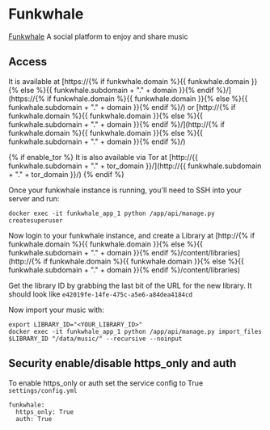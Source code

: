 # Funkwhale

[Funkwhale](https://Funkwhale.audio/en_US/) A social platform to enjoy and share music

## Access

It is available at [https://{% if funkwhale.domain %}{{ funkwhale.domain }}{% else %}{{ funkwhale.subdomain + "." + domain }}{% endif %}/](https://{% if funkwhale.domain %}{{ funkwhale.domain }}{% else %}{{ funkwhale.subdomain + "." + domain }}{% endif %}/) or [http://{% if funkwhale.domain %}{{ funkwhale.domain }}{% else %}{{ funkwhale.subdomain + "." + domain }}{% endif %}/](http://{% if funkwhale.domain %}{{ funkwhale.domain }}{% else %}{{ funkwhale.subdomain + "." + domain }}{% endif %}/)

{% if enable_tor %}
It is also available via Tor at [http://{{ funkwhale.subdomain + "." + tor_domain }}/](http://{{ funkwhale.subdomain + "." + tor_domain }}/)
{% endif %}

Once your funkwhale instance is running, you'll need to SSH into your server and run:

```
docker exec -it funkwhale_app_1 python /app/api/manage.py createsuperuser
```

Now login to your funkwhale instance, and create a Library at [http://{% if funkwhale.domain %}{{ funkwhale.domain }}{% else %}{{ funkwhale.subdomain + "." + domain }}{% endif %}/content/libraries](http://{% if funkwhale.domain %}{{ funkwhale.domain }}{% else %}{{ funkwhale.subdomain + "." + domain }}{% endif %}/content/libraries)

Get the library ID by grabbing the last bit of the URL for the new library. It should look like `e42019fe-14fe-475c-a5e6-a84dea4184cd`

Now import your music with:

```
export LIBRARY_ID="<YOUR_LIBRARY_ID>"
docker exec -it funkwhale_app_1 python /app/api/manage.py import_files $LIBRARY_ID "/data/music/" --recursive --noinput
```

## Security enable/disable https_only and auth

To enable https_only or auth set the service config to True
`settings/config.yml`

```
funkwhale:
  https_only: True
  auth: True
```